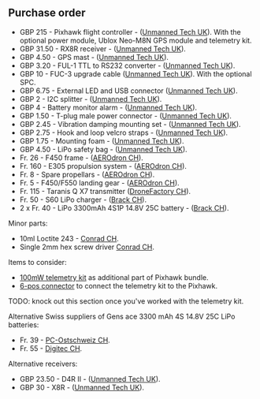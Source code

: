 Purchase order
--------------

* GBP 215 - Pixhawk flight controller - ([Unmanned Tech UK](https://www.unmannedtechshop.co.uk/unmanned-pixhawk-autopilot-kit/)).
  With the optional power module, Ublox Neo-M8N GPS module and telemetry kit.
* GBP 31.50 - RX8R receiver - ([Unmanned Tech UK](https://www.unmannedtechshop.co.uk/frsky-rx8r-8-16ch-s-bus-accst-receiver-with-smart-port/)).
* GBP 4.50 - GPS mast - ([Unmanned Tech UK](https://www.unmannedtechshop.co.uk/foldable-gps-mast-mount/)).
* GBP 3.20 - FUL-1 TTL to RS232 converter - ([Unmanned Tech UK](https://www.unmannedtechshop.co.uk/frsky-transmitter-receiver-upgrade-adapter-ful-1/)).
* GBP 10 - FUC-3 upgrade cable ([Unmanned Tech UK](https://www.unmannedtechshop.co.uk/frusb-3-frsky-upgrade-cable-fuc-3/)).
  With the optional SPC.
* GBP 6.75 - External LED and USB connector ([Unmanned Tech UK](https://www.unmannedtechshop.co.uk/all-in-one-led-and-usb-module-for-pixhawk/)).
* GBP 2 - I2C splitter - ([Unmanned Tech UK](https://www.unmannedtechshop.co.uk/i2c-board/)).
* GBP 4 - Battery monitor alarm - ([Unmanned Tech UK](https://www.unmannedtechshop.co.uk/battery-monitor-alarm-1-8s/)).
* GBP 1.50 - T-plug male power connector - ([Unmanned Tech UK](https://www.unmannedtechshop.co.uk/male-deans-t-plug-wire-10cm/)).
* GBP 2.45 - Vibration damping mounting set - ([Unmanned Tech UK](https://www.unmannedtechshop.co.uk/vibration-damping-mounting-set/)).
* GBP 2.75 - Hook and loop velcro straps - ([Unmanned Tech UK](https://www.unmannedtechshop.co.uk/hook-loop-battery-strap-pack-of-5/)).
* GBP 1.75 - Mounting foam - ([Unmanned Tech UK](https://www.unmannedtechshop.co.uk/3m-double-sided-mounting-foam/)).
* GBP 4.50 - LiPo safety bag - ([Unmanned Tech UK](https://www.unmannedtechshop.co.uk/lipo-safety-bag/)).
* Fr. 26 - F450 frame - ([AEROdron CH](https://www.estore.ch/flying-platforms/flame-wheel/1304/flame-wheel-f450)).
* Fr. 160 - E305 propulsion system - ([AEROdron CH](https://www.estore.ch/flying-platforms/accessories/flame-wheel-accessoires/1336/e305-4x-motor/esc-3-pair-propeller-accessories-pack)).
* Fr. 8 - Spare propellars - ([AEROdron CH](https://www.estore.ch/flying-platforms/accessories/flame-wheel-accessoires/1349/e305-9450-self-tightening-rotor-composite-hub-white-with-silver-stripes?number=FE0014)).
* Fr. 5 - F450/F550 landing gear - ([AEROdron CH](https://www.estore.ch/flying-platforms/accessories/flame-wheel-accessoires/1311/f450/f550-landing-gear)).
* Fr. 115 - Taranis Q X7 transmitter ([DroneFactory CH](http://www.dronefactory.ch/produkt/frsky-taranis-q-x7-weiss/)).
* Fr. 50 - S60 LiPo charger - ([Brack CH](https://www.brack.ch/skyrc-s60-366689)).
* 2 x Fr. 40 - LiPo 3300mAh 4S1P 14.8V 25C battery - ([Brack CH](https://www.brack.ch/gens-ace-lipo-akku-3300mah-234057)).

Minor parts:

* 10ml Loctite 243 - [Conrad CH](http://www.conrad.ch/ce/de/product/055936/Schraubensicherung-Festigkeit-mittel-10-ml-LOCTITE-243-1335840).
* Single 2mm hex screw driver [Conrad CH](http://www.conrad-electronic.co.uk/ce/en/product/817256/Workshop-Allen-wrench-Wera-354-Spanner-size-2-mm-Blade-length-75-mm).

Items to consider:

* [100mW telemetry kit](https://www.unmannedtechshop.co.uk/100mw-ardupilot-unmanned-telemetry-kit-v2-433mhz/) as additional part of Pixhawk bundle.
* [6-pos connector](https://www.unmannedtechshop.co.uk/df13-6-position-connector-15cm-pack-of-5/) to connect the telemetry kit to the Pixhawk.

TODO: knock out this section once you've worked with the telemetry kit.

Alternative Swiss suppliers of Gens ace 3300 mAh 4S 14.8V 25C LiPo batteries:

* Fr. 39 - [PC-Ostschweiz CH](https://www.pc-ostschweiz.ch/de/Genspow-GmbH-LiPo-Akku-14.8V-3300mAh-25C-136.35x42.72x30.62mm-366g-2a18048968.htm).
* Fr. 55 - [Digitec CH](https://www.digitec.ch/de/s1/product/gens-ace-akku-1480v-3300mah-lipo-4s-rc-akku-5606232?tagIds=1-850-596).

Alternative receivers:

* GBP 23.50 - D4R II - ([Unmanned Tech UK](https://www.unmannedtechshop.co.uk/frsky-d4r-ii-4-8ch-accst-receiver/)).
* GBP 30 - X8R - ([Unmanned Tech UK](https://www.unmannedtechshop.co.uk/frsky-x8r-8-16ch-s-bus-accst-receiver-with-smart-port/)).
